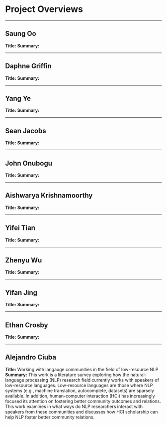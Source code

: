 # Project Overviews
***

## Saung Oo

**Title:**
**Summary:**

***

## Daphne Griffin

**Title:**
**Summary:**

***

## Yang Ye

**Title:**
**Summary:**

***

## Sean Jacobs

**Title:**
**Summary:**

***

## John Onubogu

**Title:**
**Summary:**

***

## Aishwarya Krishnamoorthy

**Title:**
**Summary:**

***

## Yifei Tian

**Title:**
**Summary:**

***

## Zhenyu Wu

**Title:**
**Summary:**

***

## Yifan Jing

**Title:**
**Summary:**

***

## Ethan Crosby

**Title:**
**Summary:**

***

## Alejandro Ciuba

**Title:** Working with langauge communities in the field of low-resource NLP
**Summary:** This work is a literature survey exploring how the natural-language processing (NLP) research field currently works with speakers of low-resource languages. Low-resource languages are those where NLP systems (e.g., machine translation, autocomplete, datasets) are sparsely available. In addition, human-computer interaction (HCI) has increasingly focused its attention on fostering better community outcomes and relations. This work examines in what ways do NLP researchers interact with speakers from these communities and discusses how HCI scholarship can help NLP foster better community relations.
